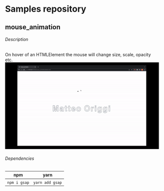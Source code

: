 # Samples repository
## mouse_animation
###### Description
On hover of an HTMLElement the mouse will change size, scale, opacity etc.
![Alt Text](/risorseReadme/mouse_animationG.gif)
###### Dependencies
**npm** | **yarn**
------------ | -------------   
`npm i gsap`| `yarn add gsap`

